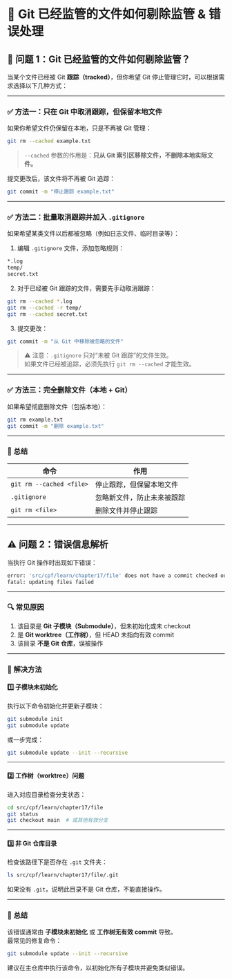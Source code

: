 # 🧰 Git 已经监管的文件如何剔除监管 & 错误处理

## 📌 问题 1：Git 已经监管的文件如何剔除监管？

当某个文件已经被 Git **跟踪（tracked）**，但你希望 Git 停止管理它时，可以根据需求选择以下几种方式：

---

### ✅ 方法一：只在 Git 中取消跟踪，但保留本地文件

如果你希望文件仍保留在本地，只是不再被 Git 管理：

```bash
git rm --cached example.txt
```

> `--cached` 参数的作用是：**只从 Git 索引区移除文件，不删除本地实际文件。**

提交更改后，该文件将不再被 Git 追踪：

```bash
git commit -m "停止跟踪 example.txt"
```

---

### ✅ 方法二：批量取消跟踪并加入 `.gitignore`

如果希望某类文件以后都被忽略（例如日志文件、临时目录等）：

1. 编辑 `.gitignore` 文件，添加忽略规则：

```bash
*.log
temp/
secret.txt
```

2. 对于已经被 Git 跟踪的文件，需要先手动取消跟踪：

```bash
git rm --cached *.log
git rm --cached -r temp/
git rm --cached secret.txt
```

3. 提交更改：

```bash
git commit -m "从 Git 中移除被忽略的文件"
```

> ⚠️ 注意：`.gitignore` 只对“未被 Git 跟踪”的文件生效。  
> 如果文件已经被追踪，必须先执行 `git rm --cached` 才能生效。

---

### ✅ 方法三：完全删除文件（本地 + Git）

如果希望彻底删除文件（包括本地）：

```bash
git rm example.txt
git commit -m "删除 example.txt"
```

---

### 🧭 总结

| 命令 | 作用 |
|------|------|
| `git rm --cached <file>` | 停止跟踪，但保留本地文件 |
| `.gitignore` | 忽略新文件，防止未来被跟踪 |
| `git rm <file>` | 删除文件并停止跟踪 |

---

## ⚠️ 问题 2：错误信息解析

当执行 Git 操作时出现如下错误：

```bash
error: 'src/cpf/learn/chapter17/file' does not have a commit checked out
fatal: updating files failed
```

---

### 🔍 常见原因

1. 该目录是 **Git 子模块（Submodule）**，但未初始化或未 checkout  
2. 是 **Git worktree（工作树）**，但 HEAD 未指向有效 commit  
3. 该目录 **不是 Git 仓库**，误被操作

---

### 🧩 解决方法

#### 1️⃣ 子模块未初始化

执行以下命令初始化并更新子模块：

```bash
git submodule init
git submodule update
```

或一步完成：

```bash
git submodule update --init --recursive
```

---

#### 2️⃣ 工作树（worktree）问题

进入对应目录检查分支状态：

```bash
cd src/cpf/learn/chapter17/file
git status
git checkout main  # 或其他有效分支
```

---

#### 3️⃣ 非 Git 仓库目录

检查该路径下是否存在 `.git` 文件夹：

```bash
ls src/cpf/learn/chapter17/file/.git
```

如果没有 `.git`，说明此目录不是 Git 仓库，不能直接操作。

---

### 🧭 总结

该错误通常由 **子模块未初始化** 或 **工作树无有效 commit** 导致。  
最常见的修复命令：

```bash
git submodule update --init --recursive
```

建议在主仓库中执行该命令，以初始化所有子模块并避免类似错误。
